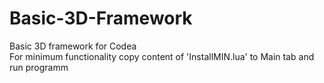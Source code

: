 # Basic-3D-Framework
Basic 3D framework for Codea  
For minimum functionality copy content of 'InstallMIN.lua' to Main tab and run programm
